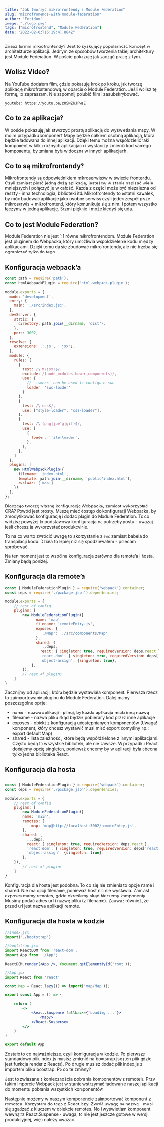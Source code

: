 ```yaml
---
title: "Jak tworzyć mikrofrontendy z Module Federation"
slug: "microfronends-with-module-federation"
author: "Feridum"
image: "./logo.png"
tags: ["microfrontend", "Module Federation"]
date: "2022-02-02T16:19:47.884Z"
---
```


Znasz termin mikrofrontendy? Jest to zyskujący popularność koncept w architekturze aplikacji. Jednym ze sposobów tworzenia takiej architektury jest Module Federation. W poście pokazuję jak zacząć pracę z tym.

<!--more-->

## Wolisz Video?

Na YouTube dodałem film, gdzie pokazuję krok po kroku, jak tworzę aplikację mikrofrontendową, w oparciu o Module Federation. Jeśli wolisz tę formę, to zapraszam. Nie zapomnij polubić film i zasubskrybować.

`youtube: https://youtu.be/zOSNZKJPwsE`

## Co to za aplikacja?

W poście pokazuję jak stworzyć prostą aplikację do wyświetlania mapy. W moim przypadku komponent Mapy będzie całkiem osobną aplikacją, która będzie ładowana do innej aplikacji. Dzięki temu można współdzielić taki komponent w kilku różnych aplikacjach i wystarczy zmienić kod samego komponentu, by zmiana była widoczna w innych aplikacjach.

## Co to są mikrofrontendy?

Mikrofrontendy są odpowiednikiem mikroserwisów w świecie frontendu. Czyli zamiast pisać jedną dużą aplikację, jesteśmy w stanie napisać wiele mniejszych i połączyć je w całość. Każda z części może być niezależna od reszty - inna technologia, biblioteki itd. Mikrofrontendy to ostatni kawałek, by móc budować aplikacje jako osobne serwisy czyli jeden zespół pisze mikroserwis + mikrofrontend, który komunikuje się z nim. I potem wszystko łączymy w jedną aplikację. Brzmi pięknie i może kiedyś się uda. 

## Co to jest Module Federation?

Module Federation nie jest 1:1 równe mikrofrontendom. Module Federation jest pluginem do Webpacka, który umożliwia współdzielenie kodu między aplikacjami. Dzięki temu da się zbudować mikrofrontendy, ale nie trzeba się ograniczać tylko do tego.

## Konfiguracja webpack’a

```jsx
const path = require('path');
const HtmlWebpackPlugin = require('html-webpack-plugin');

module.exports = {
  mode: 'development',
  entry: {
    main: './src/index.jsx',
  },
  devServer: {
    static: {
      directory: path.join(__dirname, 'dist'),
    },
    port: 3002,
  },
  resolve: {
    extensions: ['.js', '.jsx'],
  },
  module: {
    rules: [
      {
        test: /\.m?jsx?$/,
        exclude: /(node_modules|bower_components)/,
        use: {
          // `.swcrc` can be used to configure swc
          loader: 'swc-loader'
        }
      },
      {
        test: /\.css$/,
        use: ["style-loader", "css-loader"],
      },
      {
        test: /\.(png|jpe?g|gif)$/,
        use: [
          {
            loader: 'file-loader',
          },
        ],
      },
    ]
  },
  plugins: [
    new HtmlWebpackPlugin({
      filename: 'index.html',
      template: path.join(__dirname, 'public/index.html'),
      exclude: ['map']
    })
  ],
};
```

Dlaczego tworzę własną konfigurację Webpacka, zamiast wykorzystać CRA? Powód jest prosty. Muszę mieć dostęp do konfiguracji Webpacka, by zmodyfikować konfigurację i dodać plugin do Module Federation. To co widzisz powyżej to podstawowa konfiguracja na potrzeby postu - uważaj jeśli chcesz ją wykorzystać produkcyjnie.

To na co warto zwrócić uwagę to skorzystanie z `swc` zamiast babela do transpilacji kodu. Działa to lepiej niż się spodziewałem - polecam spróbować.

Na ten moment jest to wspólna konfiguracja zarówno dla remote’a i hosta. Zmiany będą poniżej.

## Konfiguracja dla remote’a

```jsx
const { ModuleFederationPlugin } = require('webpack').container;
const deps = require('./package.json').dependencies;

module.exports = {
	// rest of config
	plugins: [
		new ModuleFederationPlugin({
		      name: 'map',
		      filename: 'remoteEntry.js',
		      exposes: {
		        './Map': './src/components/Map'
		      },
		      shared: {
		        ...deps,
		        react: { singleton: true, requiredVersion: deps.react },
		        'react-dom': { singleton: true, requiredVersion: deps['react-dom'] },
		        'object-assign': {singleton: true},
		    },
		}),
		// rest of plugins
	]
}
```

Zacznijmy od aplikacji, która będzie wystawiała komponent. Pierwsza rzecz to zaimportowanie pluginu do Module Federation. Dalej mamy poszczególne opcje:

- name - nazwa aplikacji - pilnuj, by każda aplikacja miała inną nazwę
- filename - nazwa pliku skąd będzie pobierany kod przez inne aplikacje
- exposes - obiekt z konfiguracją udostępnianych komponentów (Uwaga! komponent, który chcesz wystawić musi mieć export domyślny np.: export default Map)
- shared - lista zależności, które będą współdzielone z innymi aplikacjami. Często będą to wszystkie biblioteki, ale nie zawsze. W przypadku React dodajemy opcję singleton, ponieważ chcemy by w aplikacji była obecna tylko jedna biblioteka React.

## Konfiguracja dla hosta

```jsx

const { ModuleFederationPlugin } = require('webpack').container;
const deps = require('./package.json').dependencies;

module.exports = {
	// rest of config
	plugins: [
		new ModuleFederationPlugin({
        name: 'main',
        remotes: {
            map: 'map@http://localhost:3002/remoteEntry.js',
        },
        shared: {
          ...deps,
          react: { singleton: true, requiredVersion: deps.react },
          'react-dom': { singleton: true, requiredVersion: deps['react-dom'] },
          'object-assign': {singleton: true},
        },
    }),
		// rest of plugins
	]
}
```

Konfiguracja dla hosta jest podobna. To co się nie zmienia to opcje name i shared. Nie ma opcji filename, ponieważ host nic nie wystawia. Zamiast exposes mamy remotes, gdzie określamy skąd bierzemy komponenty. Musimy podać adres url i nazwę pliku (z filename). Zauważ również, że przed url jest nazwa aplikacji remote.

## Konfiguracja dla hosta w kodzie

```jsx
//index.jsx
import('./bootstrap')

//bootstrap.jsx
import ReactDOM from 'react-dom';
import App from './App';

ReactDOM.render(<App />, document.getElementById('root'));

//App.jsx
import React from 'react'

const Map = React.lazy(() => import('map/Map'));

export const App = () => {

    return (
        <>
            <React.Suspense fallback={"Loading ..."}>
                <Map/>
            </React.Suspense>
        </>
    )
}

export default App
```

Zostało to co najważniejsze, czyli konfiguracja w kodzie. Po pierwsze standardowy plik index.js musisz zmienić na bootstrap.jsx (ten plik gdzie jest funkcja render z Reacta). Po drugie musisz dodać plik index.js z importem bliku boostrap. Po co te zmiany?

Jest to związane z koniecznością pobrania komponentów z remote’a. Przy takim imporcie Webpack jest w stanie wstrzymać ładowanie naszej aplikacji do momentu pobrania wszystkich komponentów.

Następnie możemy w naszym komponencie zaimportować komponent z remote’a. Korzystam do tego z React.lazy. Zwróć uwagę na nazwę - musi się zgadzać z kluczem w obiekcie remotes. No i wyświetlam komponent wewnątrz React.Suspense - uwaga, to nie jest jeszcze gotowe w wersji produkcyjnej, więc należy uważać.
